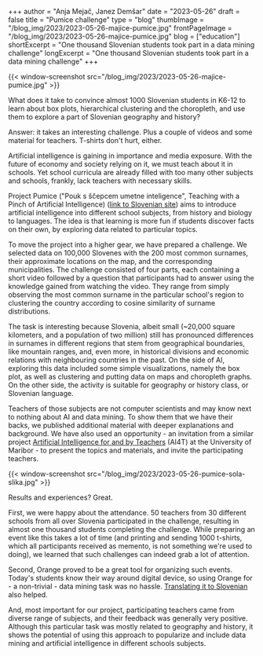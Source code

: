 +++
author = "Anja Mejač, Janez Demšar"
date = "2023-05-26"
draft = false
title = "Pumice challenge"
type = "blog"
thumbImage = "/blog_img/2023/2023-05-26-majice-pumice.jpg"
frontPageImage = "/blog_img/2023/2023-05-26-majice-pumice.jpg"
blog = ["education"]
shortExcerpt = "One thousand Slovenian students took part in a data mining challenge"
longExcerpt = "One thousand Slovenian students took part in a data mining challenge"
+++

{{< window-screenshot src="/blog_img/2023/2023-05-26-majice-pumice.jpg" >}}

What does it take to convince almost 1000 Slovenian students in K6-12 to learn about box plots, hierarchical clustering and the choropleth, and use them to explore a part of Slovenian geography and history?

Answer: it takes an interesting challenge. Plus a couple of videos and some material for teachers. T-shirts don't hurt, either.

Artificial intelligence is gaining in importance and media exposure. With the future of economy and society relying on it, we must teach about it in schools. Yet school curricula are already filled with too many other subjects and schools, frankly, lack teachers with necessary skills.

Project Pumice ("Pouk s ščepcem umetne inteligence", Teaching with a Pinch of Artificial Intelligence) ([link to Slovenian site](https://pumice.si/)) aims to introduce artificial intelligence into different school subjects, from history and biology to languages. The idea is that learning is more fun if students discover facts on their own, by exploring data related to particular topics.

To move the project into a higher gear, we have prepared a challenge. We selected data on 100,000 Slovenes with the 200 most common surnames, their approximate locations on the map, and the corresponding municipalities. The challenge consisted of four parts, each containing a short video followed by a question that participants had to answer using the knowledge gained from watching the video. They range from simply observing the most common surname in the particular school's region to clustering the country according to cosine similarity of surname distributions.

The task is interesting because Slovenia, albeit small (~20,000 square kilometers, and a population of two million) still has pronounced differences in surnames in different regions that stem from geographical boundaries, like mountain ranges, and, even more, in historical divisions and economic relations with neighbouring countries in the past. On the side of AI, exploring this data included some simple visualizations, namely the box plot, as well as clustering and putting data on maps and choropleth graphs. On the other side, the activity is suitable for geography or history class, or Slovenian language.

Teachers of those subjects are not computer scientists and may know next to nothing about AI and data mining. To show them that we have their backs, we published additional material with deeper explanations and background. We have also used an opportunity - an invitation from a similar project [Artificial Intelligence for and by Teachers](https://tehnika.fnm.um.si/2023/03/14/aktivnosti-projekta-ai4t/) (AI4T) at the University of Maribor - to present the topics and materials, and invite the participating teachers.

{{< window-screenshot src="/blog_img/2023/2023-05-26-pumice-sola-slika.jpg" >}} 

Results and experiences? Great.

First, we were happy about the attendance. 50 teachers from 30 different schools from all over Slovenia participated in the challenge, resulting in almost one thousand students completing the challenge. While preparing an event like this takes a lot of time (and printing and sending 1000 t-shirts, which all participants received as memento, is not something we're used to doing), we learned that such challenges can indeed grab a lot of attention.

Second, Orange proved to be a great tool for organizing such events. Today's students know their way around digital device, so using Orange for - a non-trivial - data mining task was no hassle. [Translating it to Slovenian](https://orangedatamining.com/blog/2023/2021-03-31-zivjo-orange/) also helped.

And, most important for our project, participating teachers came from diverse range of subjects, and their feedback was generally very positive. Although this particular task was mostly related to geography and history, it shows the potential of using this approach to popularize and include data mining and artificial intelligence in different schools subjects.
